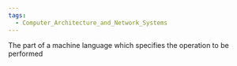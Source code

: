 ```yaml
---
tags:
  - Computer_Architecture_and_Network_Systems
---
```

The part of a machine language which specifies the operation to be performed
